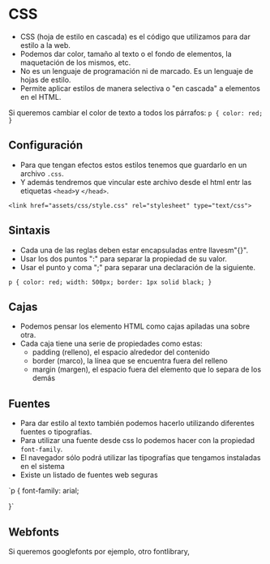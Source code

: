 # CSS
- CSS (hoja de estilo en cascada) es el código que utilizamos para dar estilo a la web.
- Podemos dar color, tamaño al texto o el fondo de elementos, la maquetación de los mismos, etc.
- No es un lenguaje de programación ni de marcado. Es un lenguaje de hojas de estilo.
- Permite aplicar estilos de manera selectiva o "en cascada" a elementos en el HTML.


Si queremos cambiar el color de texto a todos los párrafos:
`p {
   color: red;
 }`

## Configuración
- Para que tengan efectos estos estilos tenemos que guardarlo en un archivo `.css`.
- Y además tendremos que vincular este archivo desde el html entr las etiquetas `<head>`y `</head>`.

`<link href="assets/css/style.css" rel="stylesheet" type="text/css">`

## Sintaxis
- Cada una de las reglas deben estar encapsuladas entre llavesm"{}".
- Usar los dos puntos ":" para separar la propiedad de su valor.
- Usar el punto y coma ";" para separar una declaración de la siguiente.

`p {
   color: red;
   width: 500px;
   border: 1px solid black;
 }`


## Cajas
- Podemos pensar los elemento HTML como cajas apiladas una sobre otra.
- Cada caja tiene una serie de propiedades como estas:
	- padding (relleno), el espacio alrededor del contenido	
	- border (marco), la línea que se encuentra fuera del relleno
	- margin (margen), el espacio fuera del elemento que lo separa de los demás


## Fuentes
- Para dar estilo al texto también podemos hacerlo utilizando diferentes fuentes o tipografías.
- Para utilizar una fuente desde css lo podemos hacer con la propiedad `font-family`.
- El navegador sólo podrá utilizar las tipografías que tengamos instaladas en el sistema
- Existe un listado de fuentes web seguras

`p {
   font-family: arial;

}`


## Webfonts
Si queremos 
googlefonts por ejemplo, otro fontlibrary, 

